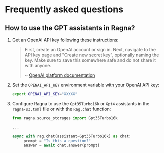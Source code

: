 # Frequently asked questions

## How to use the GPT assistants in Ragna?

1. Get an OpenAI API key following these instructions:
   > First, create an OpenAI account or sign in. Next, navigate to the API key page and "Create new secret key", optionally naming the key. Make sure to save this somewhere safe and do not share it with anyone.
   >
   > ~ [OpenAI platform documentation](https://platform.openai.com/docs/quickstart/account-setup)
2. Set the `OPENAI_API_KEY` environment variable with your OpenAI API key:
   ```bash
   export OPENAI_API_KEY="XXXXX"
   ```
3. Configure Ragna to use the `Gpt35Turbo16k` or `Gpt4` assistants in the `ragna-s3.toml` file or with the `Rag.chat` function:
   ```py
   from ragna.source_storages import Gpt35Turbo16k

   ...

   async with rag.chat(assistant=Gpt35Turbo16k) as chat:
        prompt = "Is this a question?"
        answer = await chat.answer(prompt)

   ```

<!-- ## Where to share feedback with developers? -->
